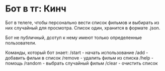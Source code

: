 # Бот в тг: Кинч
Бот в телеге, чтобы персонально вести список фильмов и выбирать из них случайный для просмотра. Список один, хранится в формате .json.

Бот не публичный, дсотуп к нему имеют только определенные пользователи.

Команды, который бот знает: 
/start - начать использование
/add - добавить фильм в список
/remove - удалить фильм из списка
/help - помощь
/random - выбрать случайный фильм
/clear - очистить список